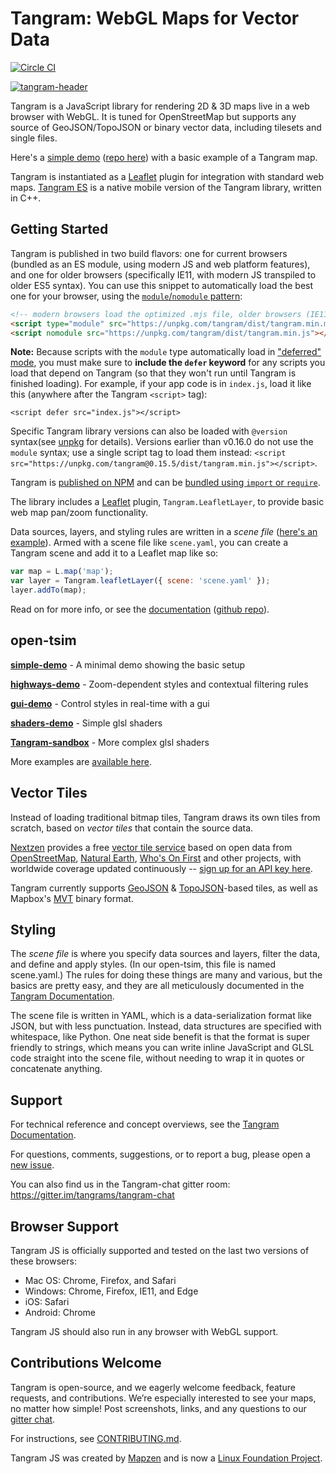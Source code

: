 Tangram: WebGL Maps for Vector Data
===

[![Circle CI](https://circleci.com/gh/tangrams/tangram.png?style=badge&circle-token=2529a88125530794f64ffa1783625b5357456f71)](https://circleci.com/gh/tangrams/tangram)

<a href="http://tangrams.github.io/tangram" target="_blank">
<img alt="tangram-header" src="https://cloud.githubusercontent.com/assets/459970/7569087/8cd14df6-f7d4-11e4-8360-db31790d2bbf.png">
</a>

Tangram is a JavaScript library for rendering 2D & 3D maps live in a web browser with WebGL. It is tuned for OpenStreetMap but supports any source of GeoJSON/TopoJSON or binary vector data, including tilesets and single files.

Here's a [simple demo](https://tangrams.github.io/simple-demo/) ([repo here](https://github.com/tangrams/simple-demo)) with a basic example of a Tangram map.

Tangram is instantiated as a [Leaflet](http://leafletjs.com/) plugin for integration with standard web maps. [Tangram ES](https://github.com/tangrams/tangram-es) is a native mobile version of the Tangram library, written in C++.

## Getting Started

Tangram is published in two build flavors: one for current browsers (bundled as an ES module, using modern JS and web platform features), and one for older browsers (specifically IE11, with modern JS transpiled to older ES5 syntax). You can use this snippet to automatically load the best one for your browser, using the [`module`/`nomodule` pattern](https://developers.google.com/web/fundamentals/primers/modules#browser):

```html
<!-- modern browsers load the optimized .mjs file, older browsers (IE11) load the transpiled .js file -->
<script type="module" src="https://unpkg.com/tangram/dist/tangram.min.mjs"></script>
<script nomodule src="https://unpkg.com/tangram/dist/tangram.min.js"></script>
```

**Note:** Because scripts with the `module` type automatically load in ["deferred" mode](https://flaviocopes.com/javascript-async-defer/), you must make sure to **include the `defer` keyword** for any scripts you load that depend on Tangram (so that they won't run until Tangram is finished loading). For example, if your app code is in `index.js`, load it like this (anywhere after the Tangram `<script>` tag):

`<script defer src="index.js"></script>`

Specific Tangram library versions can also be loaded with `@version` syntax(see [unpkg](https://unpkg.com/) for details). Versions earlier than v0.16.0 do not use the `module` syntax; use a single script tag to load them instead: `<script src="https://unpkg.com/tangram@0.15.5/dist/tangram.min.js"></script>`.

Tangram is [published on NPM](https://www.npmjs.com/package/tangram) and can be [bundled using `import` or `require`](https://github.com/tangrams/tangram-play/wiki/Using-Tangram-with-Bundlers-&-Frameworks).

The library includes a [Leaflet](http://leafletjs.com) plugin, `Tangram.LeafletLayer`, to provide basic web map pan/zoom functionality.

Data sources, layers, and styling rules are written in a *scene file* ([here's an example](https://github.com/tangrams/simple-demo/blob/master/scene.yaml)). Armed with a scene file like `scene.yaml`, you can create a Tangram scene and add it to a Leaflet map like so:

```js
var map = L.map('map');
var layer = Tangram.leafletLayer({ scene: 'scene.yaml' });
layer.addTo(map);
```

Read on for more info, or see the [documentation](https://tangrams.readthedocs.io/) ([github repo](https://github.com/tangrams/tangram-docs/)).

## open-tsim

[**simple-demo**](http://github.com/tangrams/tangram-demo) - A minimal demo showing the basic setup

[**highways-demo**](http://github.com/tangrams/highways-demo) - Zoom-dependent styles and contextual filtering rules

[**gui-demo**](http://github.com/tangrams/gui-demo) - Control styles in real-time with a gui

[**shaders-demo**](http://github.com/tangrams/shaders-demo) - Simple glsl shaders

[**Tangram-sandbox**](http://github.com/tangrams/tangram-sandbox) - More complex glsl shaders

More examples are [available here](https://github.com/tangrams?utf8=%E2%9C%93&q=demo&type=&language=).

## Vector Tiles

Instead of loading traditional bitmap tiles, Tangram draws its own tiles from scratch, based on *vector tiles* that contain the source data.

[Nextzen](https://www.nextzen.org/) provides a free [vector tile service](https://developers.nextzen.org/about.html) based on open data from [OpenStreetMap](https://openstreetmap.org/), [Natural Earth](http://www.naturalearthdata.com/), [Who's On First](https://whosonfirst.org/) and other projects,  with worldwide coverage updated continuously -- [sign up for an API key here](https://developers.nextzen.org/).

Tangram currently supports [GeoJSON](http://geojson.org/) & [TopoJSON](https://github.com/mbostock/topojson)-based tiles, as well as Mapbox's [MVT](https://github.com/mapbox/vector-tile-spec) binary format.

## Styling

The *scene file* is where you specify data sources and layers, filter the data, and define and apply styles. (In our open-tsim, this file is named scene.yaml.) The rules for doing these things are many and various, but the basics are pretty easy, and they are all meticulously documented in the [Tangram Documentation](https://tangrams.readthedocs.io/).

The scene file is written in YAML, which is a data-serialization format like JSON, but with less punctuation. Instead, data structures are specified with whitespace, like Python. One neat side benefit is that the format is super friendly to strings, which means you can write inline JavaScript and GLSL code straight into the scene file, without needing to wrap it in quotes or concatenate anything.

## Support

For technical reference and concept overviews, see the [Tangram Documentation](https://tangrams.readthedocs.io/).

For questions, comments, suggestions, or to report a bug, please open a [new issue](https://github.com/tangrams/tangram/issues).

You can also find us in the Tangram-chat gitter room: https://gitter.im/tangrams/tangram-chat

## Browser Support

Tangram JS is officially supported and tested on the last two versions of these browsers:

- Mac OS: Chrome, Firefox, and Safari
- Windows: Chrome, Firefox, IE11, and Edge
- iOS: Safari
- Android: Chrome

Tangram JS should also run in any browser with WebGL support.

## Contributions Welcome

Tangram is open-source, and we eagerly welcome feedback, feature requests, and contributions. We’re especially interested to see your maps, no matter how simple! Post screenshots, links, and any questions to our [gitter chat](https://gitter.im/tangrams/tangram-chat).

For instructions, see [CONTRIBUTING.md](CONTRIBUTING.md).

Tangram JS was created by [Mapzen](https://www.mapzen.com/) and is now a [Linux Foundation Project](https://www.linuxfoundation.org/press-release/2019/01/mapzen-open-source-data-and-software-for-real-time-mapping-applications-to-become-a-linux-foundation-project/).
